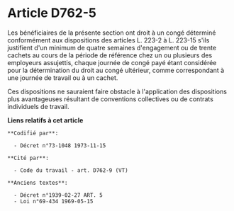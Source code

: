 # Article D762-5

Les bénéficiaires de la présente section ont droit à un congé déterminé conformément aux dispositions des articles L. 223-2 à
L. 223-15 s'ils justifient d'un minimum de quatre semaines d'engagement ou de trente cachets au cours de la période de
référence chez un ou plusieurs des employeurs assujettis, chaque journée de congé payé étant considérée pour la détermination
du droit au congé ultérieur, comme correspondant à une journée de travail ou à un cachet.

Ces dispositions ne sauraient faire obstacle à l'application des dispositions plus avantageuses résultant de conventions
collectives ou de contrats individuels de travail.

**Liens relatifs à cet article**

	**Codifié par**:

	  - Décret n°73-1048 1973-11-15

	**Cité par**:

	  - Code du travail - art. D762-9 (VT)

	**Anciens textes**:

	  - Décret n°1939-02-27 ART. 5
	  - Loi n°69-434 1969-05-15
